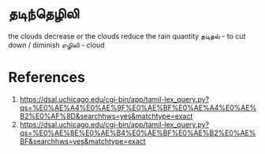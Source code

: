 # தடிந்தெழிலி

the clouds decrease or the clouds reduce the rain quantity
தடிதல் - to cut down / diminish
எழிலி - cloud

# References
1. https://dsal.uchicago.edu/cgi-bin/app/tamil-lex_query.py?qs=%E0%AE%A4%E0%AE%9F%E0%AE%BF%E0%AE%A4%E0%AE%B2%E0%AF%8D&searchhws=yes&matchtype=exact
2. https://dsal.uchicago.edu/cgi-bin/app/tamil-lex_query.py?qs=%E0%AE%8E%E0%AE%B4%E0%AE%BF%E0%AE%B2%E0%AE%BF&searchhws=yes&matchtype=exact
